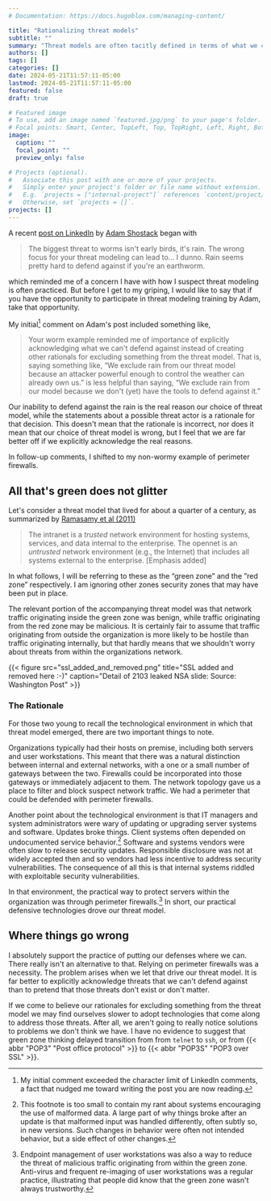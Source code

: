 ```yaml
---
# Documentation: https://docs.hugoblox.com/managing-content/

title: "Rationalizing threat models"
subtitle: ""
summary: "Threat models are often tacitly defined in terms of what we can or can't defend against. This practice should be made explicit instead of creating bogus rationales for excluding the threats we can't defend against."
authors: []
tags: []
categories: []
date: 2024-05-21T11:57:11-05:00
lastmod: 2024-05-21T11:57:11-05:00
featured: false
draft: true

# Featured image
# To use, add an image named `featured.jpg/png` to your page's folder.
# Focal points: Smart, Center, TopLeft, Top, TopRight, Left, Right, BottomLeft, Bottom, BottomRight.
image:
  caption: ""
  focal_point: ""
  preview_only: false

# Projects (optional).
#   Associate this post with one or more of your projects.
#   Simply enter your project's folder or file name without extension.
#   E.g. `projects = ["internal-project"]` references `content/project/deep-learning/index.md`.
#   Otherwise, set `projects = []`.
projects: []
---
```


A recent [post on LinkedIn](https://www.linkedin.com/posts/shostack_the-biggest-threat-to-worms-isnt-early-birds-activity-7198716827294720000-gFZs?utm_source=share&utm_medium=member_desktop)
by [Adam Shostack](https://shostack.org/about/adam)
began with 

> The biggest threat to worms isn't early birds, it's rain.
> The wrong focus for your threat modeling can lead to... I dunno.
> Rain seems pretty hard to defend against if you're an earthworm.

which reminded me of a concern I have with how I suspect threat modeling is often practiced.
But before I get to my griping, I would like to say that
if you have the opportunity to participate in threat modeling training by Adam,
take that opportunity.

My initial[^0] comment on Adam's post included something like,

> Your worm example reminded me of importance of explicitly acknowledging
> what we can't defend against instead of creating other rationals
> for excluding something from the threat model. That is, saying something like,
> “We exclude rain from our threat model because an attacker powerful enough to control the weather can already own us.”
> is less helpful than saying,
> “We exclude rain from our model because we don't (yet) have the tools to defend against it.”

Our inability to defend against the rain is the real reason our choice of threat model,
while the statements about a possible threat actor is a rationale for that decision.
This doesn't mean that the rationale is incorrect,
nor does it mean that our choice of threat model is wrong,
but I feel that we are far better off if we explicitly acknowledge the real reasons.

[^0]: My initial comment exceeded the character limit of LinkedIn comments,
a fact that nudged me toward writing the post you are now reading.

In follow-up comments, I shifted to my non-wormy example of perimeter firewalls.

## All that's green does not glitter

Let's consider a threat model that lived for about a quarter of a century,
as summarized by
[Ramasamy et al (2011)](https://www.usenix.org/legacy/event/hotice11/tech/full_papers/Ramasamy.pdf "Towards automated identification of security zone classification in enterprise networks")

> The intranet is a _trusted_ network environment for hosting systems, services, and data
> internal to the enterprise.
> The opennet is an _untrusted_ network environment (e.g., the Internet)
> that includes all systems external to the enterprise. [Emphasis added]

In what follows, I will be referring to these as the “green zone” and the ”red zone” respectively.
I am ignoring other zones security zones that may have been put in place.

The relevant portion of the accompanying threat model was that network traffic originating inside the green zone was benign,
while traffic originating from the red zone may be malicious.
It is certainly fair to assume that traffic originating from outside the organization is more likely to be hostile than traffic originating internally,
but that hardly means that we shouldn't worry about threats from within the organizations network.

{{< figure
  src="ssl_added_and_removed.png"
  title="SSL added and removed here :-)"
  caption="Detail of 2103 leaked NSA slide: Source: Washington Post" >}}

### The Rationale

For those two young to recall the technological environment in which that threat model emerged,
there are two important things to note.

Organizations typically had their hosts on premise,
including both servers and user workstations.
This meant that there was a natural distinction between internal and external networks,
with a one or a small number of gateways between the two.
Firewalls could be incorporated into those gateways or immediately adjacent to them.
The network topology gave us a place to filter and block suspect network traffic.
We had a perimeter that could be defended with perimeter firewalls.

Another point about the technological environment is that IT managers and system administrators
were wary of updating or upgrading server systems and software.
Updates broke things.
Client systems often depended on undocumented service behavior.[^822]
Software and systems vendors were often slow to release security updates.
Responsible disclosure was not at widely accepted then and so vendors had less incentive to address security vulnerabilities.
The consequence of all this is that internal systems riddled with exploitable security vulnerabilities.

[^822]: This footnote is too small to contain my rant about systems encouraging the use of malformed data.
A large part of why things broke after an update is that malformed input was handled differently,
often subtly so, in new versions.
Such changes in behavior were often not intended behavior,
but a side effect of other changes.

In that environment, the practical way to protect servers within the organization was through perimeter firewalls.[^14]
In short, our practical defensive technologies drove our threat model.

[^14]: Endpoint management of user workstations was also a way to reduce the threat of malicious traffic originating from within the green zone.
Anti-virus and frequent re-imaging of user workstations was a regular practice,
illustrating that people did know that the green zone wasn't always trustworthy.

## Where things go wrong

I absolutely support the practice of putting our defenses where we can.
There really isn't an alternative to that.
Relying on perimeter firewalls was a necessity.
The problem arises when we let that drive our threat model.
It is far better to explicitly acknowledge threats that we can't defend against
than to pretend that those threats don't exist or don't matter.

If we come to believe our rationales for excluding something from the threat model
we may find ourselves slower to adopt technologies that come along to address those threats.
After all, we aren't going to really notice solutions to problems we don't think we have.
I have no evidence to suggest that green zone thinking delayed transition from from `telnet` to `ssh`,
or from {{< abbr "POP3" "Post office protocol" >}} to
{{< abbr "POP3S" "POP3 over SSL" >}}.


